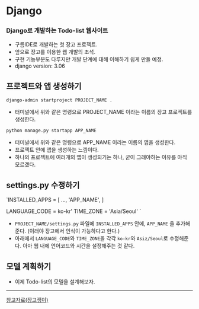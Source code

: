# Django

### Django로 개발하는 Todo-list 웹사이트
- 구름IDE로 개발하는 첫 장고 프로젝트.
- 앞으로 장고를 이용한 웹 개발의 초석.
- 구현 기능부분도 다루지만 개발 단계에 대해 이해하기 쉽게 만들 예정.
- django version: 3.06

## 프로젝트와 앱 생성하기
`django-admin startproject PROJECT_NAME .`
- 터미널에서 위와 같은 명령으로 PROJECT_NAME 이라는 이름의 장고 프로젝트를 생성한다.

`python manage.py startapp APP_NAME`
- 터미널에서 위와 같은 명령으로 APP_NAME 이라는 이름의 앱을 생성한다.
- 프로젝트 안에 앱을 생성하는 느낌이다.
- 하나의 프로젝트에 여러개의 앱이 생성되기는 하나, 굳이 그래야하는 이유를 아직 모르겠다.

## settings.py 수정하기
`INSTALLED_APPS = [
  ...,
  'APP_NAME',
]

LANGUAGE_CODE = ko-kr'
TIME_ZONE = 'Asia/Seoul'
`
- `PROJECT_NAME/settings.py` 파일에 `INSTALLED_APPS` 안에, `APP_NAME` 을 추가해 준다. (이래야 장고에서 인식이 가능하다고 한다.)
- 아래에서 `LANGUAGE_CODE`와 `TIME_ZONE`을 각각 `ko-kr`와 `Asiz/Seoul`로 수정해준다. 아마 웹 내에 언어코드와 시간을 설정해주는 것 같다.


## 모델 계획하기
- 이제 Todo-list의 모델을 설계해보자.

---
[참고자료(장고쟁이)](https://djangojeng-e.github.io/2020/05/19/TodoList-4%ED%8E%B8-%EB%AA%A8%EB%8D%B8-%ED%99%95%EC%9D%B8%ED%95%98%EA%B8%B0/)
